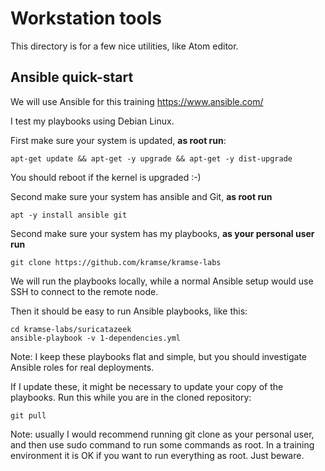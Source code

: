 # Workstation tools

This directory is for a few nice utilities, like Atom editor.


## Ansible quick-start

We will use Ansible for this training https://www.ansible.com/

I test my playbooks using Debian Linux.

First make sure your system is updated, **as root run**:
```
apt-get update && apt-get -y upgrade && apt-get -y dist-upgrade
```
You should reboot if the kernel is upgraded :-)

Second make sure your system has ansible and Git, **as root run**
```
apt -y install ansible git
```

Second make sure your system has my playbooks, **as your personal user run**
```
git clone https://github.com/kramse/kramse-labs
```

We will run the playbooks locally, while a normal Ansible setup would use SSH to connect to the remote node.

Then it should be easy to run Ansible playbooks, like this:
```
cd kramse-labs/suricatazeek
ansible-playbook -v 1-dependencies.yml
```

Note: I keep these playbooks flat and simple, but you should investigate Ansible roles for real deployments.

If I update these, it might be necessary to update your copy of the playbooks.
Run this while you are in the cloned repository:
```
git pull
```



Note: usually I would recommend running git clone as your personal user, and then use sudo command to run some commands as root. In a training environment it is OK if you want to run everything as root. Just beware.
